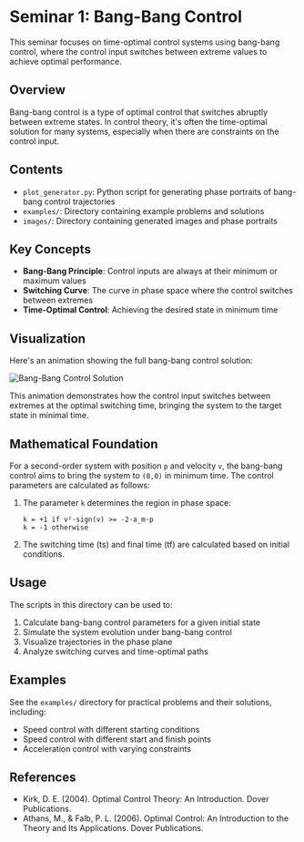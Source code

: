 # Seminar 1: Bang-Bang Control

This seminar focuses on time-optimal control systems using bang-bang control, where the control input switches between extreme values to achieve optimal performance.

## Overview

Bang-bang control is a type of optimal control that switches abruptly between extreme states. In control theory, it's often the time-optimal solution for many systems, especially when there are constraints on the control input.

## Contents

- `plot_generator.py`: Python script for generating phase portraits of bang-bang control trajectories
- `examples/`: Directory containing example problems and solutions
- `images/`: Directory containing generated images and phase portraits

## Key Concepts

- **Bang-Bang Principle**: Control inputs are always at their minimum or maximum values
- **Switching Curve**: The curve in phase space where the control switches between extremes
- **Time-Optimal Control**: Achieving the desired state in minimum time

## Visualization

Here's an animation showing the full bang-bang control solution:

![Bang-Bang Control Solution](images/full_solution.gif)

This animation demonstrates how the control input switches between extremes at the optimal switching time, bringing the system to the target state in minimal time.

## Mathematical Foundation

For a second-order system with position `p` and velocity `v`, the bang-bang control aims to bring the system to `(0,0)` in minimum time. The control parameters are calculated as follows:

1. The parameter `k` determines the region in phase space:
   ```
   k = +1 if v²·sign(v) >= -2·a_m·p
   k = -1 otherwise
   ```

2. The switching time (ts) and final time (tf) are calculated based on initial conditions.

## Usage

The scripts in this directory can be used to:
1. Calculate bang-bang control parameters for a given initial state
2. Simulate the system evolution under bang-bang control
3. Visualize trajectories in the phase plane
4. Analyze switching curves and time-optimal paths

## Examples

See the `examples/` directory for practical problems and their solutions, including:
- Speed control with different starting conditions
- Speed control with different start and finish points
- Acceleration control with varying constraints

## References

- Kirk, D. E. (2004). Optimal Control Theory: An Introduction. Dover Publications.
- Athans, M., & Falb, P. L. (2006). Optimal Control: An Introduction to the Theory and Its Applications. Dover Publications. 